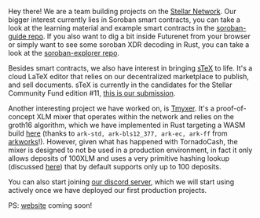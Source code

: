 Hey there! We are a team building projects on the [Stellar Network](https://stellar.org/). Our bigger interest currently lies in Soroban smart contracts, you can take a look at the learning material and example smart contracts in the [soroban-guide repo](https://github.com/xycloo/soroban-guide). If you also want to dig a bit inside Futurenet from your browser or simply want to see some soroban XDR decoding in Rust, you can take a look at the [soroban-explorer repo](https://github.com/xycloo/soroban-explorer).

Besides smart contracts, we also have interest in bringing [sTeX](https://stex.xycloo.com/) to life. It's a cloud LaTeX editor that relies on our decentralized marketplace to publish, and sell documents. sTeX is currently in the candidates for the Stellar Community Fund edition #11, [this is our submission](https://communityfund.stellar.org/projects/stex).

Another interesting project we have worked on, is [Tmyxer](https://github.com/xycloo/tmyxer). It's a proof-of-concept XLM mixer that operates within the network and relies on the groth16 algorithm, which we have implemented in Rust targeting a WASM build [here](https://github.com/xycloo/wasm-groth16-verifier) (thanks to `ark-std, ark-bls12_377, ark-ec, ark-ff` from [arkworks](http://arkworks.rs)!). However, given what has happened with TornadoCash, the mixer is designed to not be used in a production environment, in fact it only allows deposits of 100XLM and uses a very primitive hashing lookup (discussed [here](https://github.com/xycloo/tmyxer#specification)) that by default supports only up to 100 deposits. 

You can also start joining [our discord server](https://discord.com/invite/w7fBhSS34Q), which we will start using actively once we have deployed our first production projects.

PS: [website](https://xycloo.com/) coming soon!

